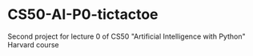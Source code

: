 # CS50-AI-P0-tictactoe
Second project for lecture 0 of CS50 "Artificial Intelligence with Python" Harvard course
